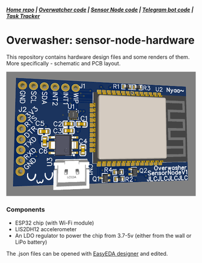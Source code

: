 ##### [Home repo](https://github.com/overwasher/home/) | [Overwatcher code](https://github.com/overwasher/overwatcher) | [Sensor Node code](https://github.com/overwasher/esp-firmware) | [Telegram bot code](https://github.com/overwasher/telegram-bot) | [Task Tracker](https://taiga.dcnick3.me/project/overwasher/)

# Overwasher: sensor-node-hardware

This repository contains hardware design files and some renders of them. More specifically - schematic and PCB layout.

![pcb 3d view](https://raw.githubusercontent.com/overwasher/sensor-node-hardware/master/3DVIEW_RENDER.png)

### Components

- ESP32 chip (with Wi-Fi module)
- LIS2DH12 accelerometer
- An LDO regulator to power the chip from 3.7-5v (either from the wall or LiPo battery)

The .json files can be opened with [EasyEDA designer](https://easyeda.com/editor) and edited.
